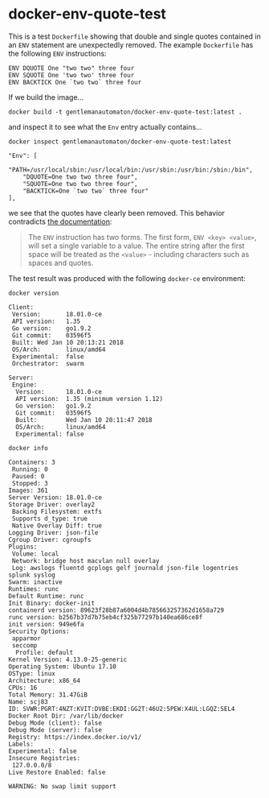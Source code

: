 # docker-env-quote-test

This is a test `Dockerfile` showing that double and single quotes contained
in an `ENV` statement are unexpectedly removed. The example `Dockerfile` has
the following `ENV` instructions:

```
ENV DQUOTE One "two two" three four
ENV SQUOTE One 'two two' three four
ENV BACKTICK One `two two` three four
```

If we build the image...

```
docker build -t gentlemanautomaton/docker-env-quote-test:latest .
```

and inspect it to see what the `Env` entry actually contains...

```
docker inspect gentlemanautomaton/docker-env-quote-test:latest

"Env": [
	"PATH=/usr/local/sbin:/usr/local/bin:/usr/sbin:/usr/bin:/sbin:/bin",
	"DQUOTE=One two two three four",
	"SQUOTE=One two two three four",
	"BACKTICK=One `two two` three four"
],
```

we see that the quotes have clearly been removed. This behavior contradicts
[the documentation](https://docs.docker.com/engine/reference/builder/#env):

> The `ENV` instruction has two forms. The first form, `ENV <key> <value>`, will
> set a single variable to a value. The entire string after the first space will
> be treated as the `<value>` - including characters such as spaces and quotes.

The test result was produced with the following `docker-ce` environment:

```
docker version

Client:
 Version:       18.01.0-ce
 API version:   1.35
 Go version:    go1.9.2
 Git commit:    03596f5
 Built: Wed Jan 10 20:13:21 2018
 OS/Arch:       linux/amd64
 Experimental:  false
 Orchestrator:  swarm

Server:
 Engine:
  Version:      18.01.0-ce
  API version:  1.35 (minimum version 1.12)
  Go version:   go1.9.2
  Git commit:   03596f5
  Built:        Wed Jan 10 20:11:47 2018
  OS/Arch:      linux/amd64
  Experimental: false
```

```
docker info

Containers: 3
 Running: 0
 Paused: 0
 Stopped: 3
Images: 361
Server Version: 18.01.0-ce
Storage Driver: overlay2
 Backing Filesystem: extfs
 Supports d_type: true
 Native Overlay Diff: true
Logging Driver: json-file
Cgroup Driver: cgroupfs
Plugins:
 Volume: local
 Network: bridge host macvlan null overlay
 Log: awslogs fluentd gcplogs gelf journald json-file logentries splunk syslog
Swarm: inactive
Runtimes: runc
Default Runtime: runc
Init Binary: docker-init
containerd version: 89623f28b87a6004d4b785663257362d1658a729
runc version: b2567b37d7b75eb4cf325b77297b140ea686ce8f
init version: 949e6fa
Security Options:
 apparmor
 seccomp
  Profile: default
Kernel Version: 4.13.0-25-generic
Operating System: Ubuntu 17.10
OSType: linux
Architecture: x86_64
CPUs: 16
Total Memory: 31.47GiB
Name: scj83
ID: SVWR:PGRT:4NZT:KVIT:DVBE:EKDI:GG2T:46U2:5PEW:X4UL:LGQZ:SEL4
Docker Root Dir: /var/lib/docker
Debug Mode (client): false
Debug Mode (server): false
Registry: https://index.docker.io/v1/
Labels:
Experimental: false
Insecure Registries:
 127.0.0.0/8
Live Restore Enabled: false

WARNING: No swap limit support
```
